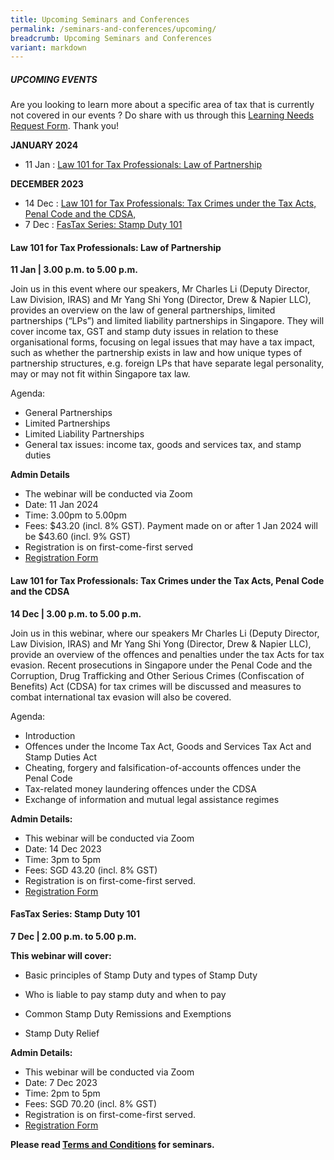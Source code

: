 ```yaml
---
title: Upcoming Seminars and Conferences
permalink: /seminars-and-conferences/upcoming/
breadcrumb: Upcoming Seminars and Conferences
variant: markdown
---
```

##### **UPCOMING EVENTS**
Are you looking to learn more about a specific area of tax that is currently not covered in our events ? 
Do share with us through this [Learning Needs Request Form](https://form.gov.sg/5d2c51283703d80011e52615). Thank you!

**JANUARY 2024**
* 11 Jan : [Law 101 for Tax Professionals: Law of Partnership](#11jan-ta-id)

**DECEMBER 2023**
* 14 Dec : [Law 101 for Tax Professionals: Tax Crimes under the Tax Acts, Penal Code and the CDSA,](#14dec-ta-id)
* 7 Dec : [FasTax Series: Stamp Duty 101](#7dec-ta-id)


<a id="11jan-ta-id"></a>
#### **Law 101 for Tax Professionals: Law of Partnership**<br>
**11 Jan | 3.00 p.m. to 5.00 p.m.**

Join us in this event where our speakers, Mr Charles Li (Deputy Director, Law Division, IRAS) and Mr Yang Shi Yong (Director, Drew &amp; Napier LLC), provides an overview on the law of general partnerships, limited partnerships (“LPs”) and limited liability partnerships in Singapore. They will cover income tax, GST and stamp duty issues in relation to these organisational forms, focusing on legal issues that may have a tax impact, such as whether the partnership exists in law and how unique types of partnership structures, e.g. foreign LPs that have separate legal personality, may or may not fit within Singapore tax law.

Agenda:
* General Partnerships
* Limited Partnerships
* Limited Liability Partnerships
* General tax issues: income tax, goods and services tax, and stamp duties

**Admin Details**

* The webinar will be conducted via Zoom
* Date: 11 Jan 2024
* Time: 3.00pm to 5.00pm
* Fees: $43.20 (incl. 8% GST). Payment made on or after 1 Jan 2024 will be $43.60 (incl. 9% GST)
* Registration is on first-come-first served
* [Registration Form](https://form.gov.sg/65681cf88fd60e0012cae2dd)


<a id="14dec-ta-id"></a>
#### **Law 101 for Tax Professionals: Tax Crimes under the Tax Acts, Penal Code and the CDSA**<br>
**14 Dec | 3.00 p.m. to 5.00 p.m.**

Join us in this webinar, where our speakers Mr Charles Li (Deputy Director, Law Division, IRAS) and Mr Yang Shi Yong (Director, Drew &amp; Napier LLC), provide an overview of the offences and penalties under the tax Acts for tax evasion. Recent prosecutions in Singapore under the Penal Code and the Corruption, Drug Trafficking and Other Serious Crimes (Confiscation of Benefits) Act (CDSA) for tax crimes will be discussed and measures to combat international tax evasion will also be covered.

Agenda:
* Introduction
* Offences under the Income Tax Act, Goods and Services Tax Act and Stamp Duties Act
* Cheating, forgery and falsification-of-accounts offences under the Penal Code
* Tax-related money laundering offences under the CDSA
* Exchange of information and mutual legal assistance regimes

**Admin Details:**
* This webinar will be conducted via Zoom
* Date: 14 Dec 2023
* Time: 3pm to 5pm
* Fees: SGD 43.20 (incl. 8% GST)
* Registration is on first-come-first served.
* [Registration Form](https://form.gov.sg/654359a89aad2c0011b5f7c3)


<a id="7dec-ta-id"></a>
#### **FasTax Series: Stamp Duty 101**<br>
**7 Dec | 2.00 p.m. to 5.00 p.m.**

**This webinar will cover:**

* Basic principles of Stamp Duty and types of Stamp Duty

* Who is liable to pay stamp duty and when to pay

* Common Stamp Duty Remissions and Exemptions

* Stamp Duty Relief

**Admin Details:**
* This webinar will be conducted via Zoom
* Date: 7 Dec 2023
* Time: 2pm to 5pm
* Fees: SGD 70.20 (incl. 8% GST)
* Registration is on first-come-first served.
* [Registration Form](https://form.gov.sg/65433a957b7dfd0012202446)




**Please read [Terms and Conditions](https://production-iras-tax-academy.netlify.com/executive-tax-programmes/terms-and-conditions/) for seminars.**